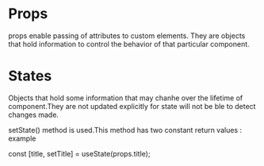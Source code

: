 # Props
props enable passing of attributes to custom elements. They are objects that hold information to control the behavior of that particular component.

# States
Objects that hold some information that may chanhe over the lifetime of  component.They are not updated explicitly for state will not be ble to detect changes made.

setState() method is used.This method has two constant return values : example

const [title, setTitle] = useState(props.title);




